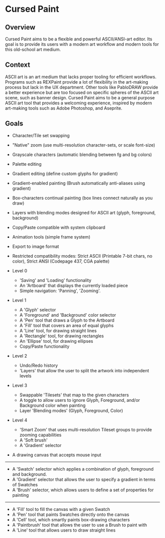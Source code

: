 ﻿# Cursed Paint

## Overview

Cursed Paint aims to be a flexible and powerful ASCII/ANSI-art editor. Its goal is to provide its users with a modern art workflow and modern tools for this old-school art medium.

## Context

ASCII art is an art medium that lacks proper tooling for efficient workflows. Programs such as REXPaint provide a lot of flexibility in the art-making process but lack in the UX department. Other tools like PabloDRAW provide a better experience but are too focused on specific spheres of the ASCII art scene, such as banner design. Cursed Paint aims to be a general purpose ASCII art tool that provides a welcoming experience, inspired by modern art-making tools such as Adobe Photoshop, and Aseprite.

## Goals

- Character/Tile set swapping
- "Native" zoom (use multi-resolution character-sets, or scale font-size)
- Grayscale characters (automatic blending between fg and bg colors)
- Palette editing
- Gradient editing (define custom glyphs for gradient)
- Gradient-enabled painting (Brush automatically anti-aliases using gradient)
- Box-characters continual painting (box lines connect naturally as you draw)
- Layers with blending modes designed for ASCII art (glyph, foreground, background)
- Copy/Paste compatible with system clipboard
- Animation tools (simple frame system)
- Export to image format
- Restricted compatibility modes: Strict ASCII (Printable 7-bit chars, no color), Strict ANSI (Codepage 437, CGA palette)

- Level 0
  - 'Saving' and 'Loading' functionality
  - An 'Artboard' that displays the currently loaded piece
  - Simple navigation: 'Panning', 'Zooming'.
- Level 1
  - A 'Glyph' selector
  - A 'Foreground' and 'Background' color selector
  - A 'Pen' tool that draws a Glyph to the Artboard
  - A 'Fill' tool that covers an area of equal glyphs
  - A 'Line' tool, for drawing straight lines
  - A 'Rectangle' tool, for drawing rectangles
  - An 'Ellipse' tool, for drawing ellipses
  - Copy/Paste functionality 
- Level 2
  - Undo/Redo history
  - 'Layers' that allow the user to split the artwork into independent levels
- Level 3
  - Swappable 'Tilesets' that map to the given characters
  - A toggle to allow users to ignore Glyph, Foreground, and/or Background color when painting
  - Layer 'Blending modes' (Glyph, Foreground, Color)
- Level 4
  - 'Smart Zoom' that uses multi-resolution Tileset groups to provide zooming capabilities
  - A 'Soft brush'
  - A 'Gradient' selector


- A drawing canvas that accepts mouse input
---
- A 'Swatch' selector which applies a combination of glyph, foreground and background.
- A 'Gradient' selector that allows the user to specify a gradient in terms of Swatches
- A 'Brush' selector, which allows users to define a set of properties for painting
---
- A 'Fill' tool to fill the canvas with a given Swatch
- A 'Pen' tool that paints Swatches directly onto the canvas
- A 'Cell' tool, which smartly paints box-drawing characters
- A 'Paintbrush' tool that allows the user to use a Brush to paint with
- A 'Line' tool that allows users to draw straight lines
